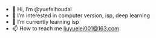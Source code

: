 - 👋 Hi, I’m @yuefeihoudai
- 👀 I’m interested in computer version, isp, deep learning
- 🌱 I’m currently learning isp
- 📫 How to reach me liuyuelei001@163.com

<!---
yuefeihoudai/yuefeihoudai is a ✨ special ✨ repository because its `README.md` (this file) appears on your GitHub profile.
You can click the Preview link to take a look at your changes.
--->
